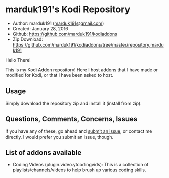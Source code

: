 marduk191's Kodi Repository
=========================

* Author:	marduk191 (<marduk191@gmail.com>)
* Created:	January 28, 2016
* Github:	<https://github.com/marduk191/kodiaddons>
* Zip Download:	<https://github.com/marduk191/kodiaddons/tree/master/repository.marduk191>

Hello There!

This is my Kodi Addon repository! Here I host addons that I have made or modified for Kodi, or that I have been asked to host.

Usage
-----
Simply download the repository zip and install it (install from zip).

Questions, Comments, Concerns, Issues
-------------------------------------
If you have any of these, go ahead and [submit an issue](https://github.com/marduk191/kodiaddons/issues),
or contact me directly. I would prefer you submit an issue, though.

List of addons available
------------------------

* Coding Videos (plugin.video.ytcodingvids):
This is a collection of playlists/channels/videos to help brush up various coding skills.